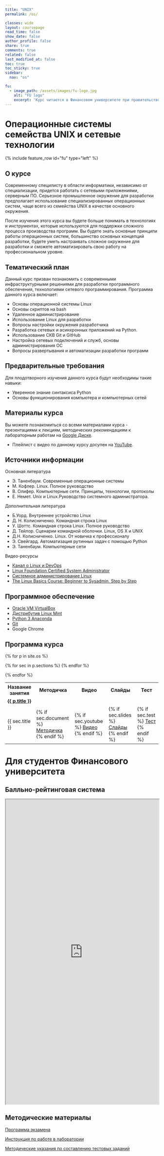 ```yaml
---
title: "UNIX"
permalink: /os/

classes: wide
layout: coursepage
read_time: false
show_date: false
author_profile: false
share: true
comments: true
related: false
last_modified_at: false
toc: true
toc_sticky: true
sidebar:
  nav: "os"

fu:
  - image_path: /assets/images/fu-logo.jpg
    alt: "FU logo"
    excerpt: 'Курс читается в Финансовом университете при правительстве РФ (Департамент анализа данных и машинного обучения), направление "Прикладная информатика"'
---
```


Операционные системы семейства UNIX и сетевые технологии
===

{% include feature_row id="fu" type="left" %}

О курсе
---

Современному специлисту в области информатики, независимо от специализации, придется работать с сетевыми приложениями, серверным ПО. Серьезное промышленное окружение для разработки предполагает использование специализированных операционных систем, чаще всего из семейства UNIX в качестве основного окружения.

После изучения этого курса вы будете больше понимать в технологиях и инструментах, которые используются для поддержки сложного процесса производства программ. Вы будете знать основные принципи работы операционных систем, большинство основных концепций разработки, будете уметь настраивать сложное окружение для разработки и сможете автоматизировать свою работу на профессиональном уровне.

Тематический план
---
Данный курс призван познакомить с современными инфраструктурными решениями для разработки программного обеспечения, технологиями сетевого программирования. Программа данного курса включает:
* Основы операционной системы Linux
* Основы скриптов на bash
* Удаленное администрирование
* Использование Linux для разработки
* Вопросы настройки окружения разработчика
* Разработка сетевых и асинхронных приложений на Python.
* Использование СКВ Git и GitHub
* Настройка сетевых подключений и служб, основы администрирования ОС 
* Вопросы развертывания и автоматизации разработки программ

Предварительные требования
---
Для плодотворного изучения данного курса будут необходимы такие навыки:
* Уверенное знание синтаксиса Python
* Основы функционирования компьютера и компьютерных сетей

Материалы курса
---
Вы можете познакомиться со всеми материалами курса - презентациями к лекциям, методических рекомендациям к лабораторным работам на [Google Диске](https://drive.google.com/drive/folders/13uDCR9sfJC_QriEBwJlzACwsNhbMxmUV?usp=sharing).

- Плейлист с видео по данному курсу досупен на [YouTube](https://www.youtube.com/playlist?list=PLhgyvraU60gU8OAhjtcipU_sO7UYvkQl9). 

## Источники информации

Основная литература

* Э. Таненбаум. Современные операционные системы
* М. Кофлер. Linux. Полное руководство
* В. Олифер. Компьютерные сети. Принципы, технологии, протоколы
* Е. Немет. Unix и Linux.Руководство системного администратора.

Дополнительная литература

* Б.Уорд. Внутреннее устройство Linux
* Д. Н. Колисниченко. Командная строка Linux
* У. Шоттс. Командная строка Linux. Полное руководство
* Д. Тейлор. Сценарии командной оболочки. Linux, OS X и UNIX
* Д.Н. Колисниченко. Linux. От новичка к профессионалу
* Э. Свейгард. Автоматизация рутинных задач с помощью Python
* Э. Таненбаум. Компьютерные сети

Видео-ресурсы

*   [Канал о Linux и DevOps](https://www.youtube.com/channel/UCvA_wgsX6eFAOXI8Rbg_WiQ)
*   [Linux Foundation Certified System Administrator](https://www.youtube.com/playlist?list=PL1eM6UUA7VFycj34L1zgaCBWhh3Ci9Cp0)
*   [Системное администрирование Linux](https://www.youtube.com/playlist?list=PL1eM6UUA7VFysNtA0qflCDxpDiZEt7Bep)
*   [The Linux Basics Course: Beginner to Sysadmin, Step by Step](https://www.youtube.com/playlist?list=PLtK75qxsQaMLZSo7KL-PmiRarU7hrpnwK)

## Программное обеспечение

*   [Oracle VM VirtualBox](https://www.virtualbox.org/)
*   [Дистрибутив Linux Mint](https://www.linuxmint.com/download.php)
*   [Python 3 Anaconda](https://www.anaconda.com/products/individual)
*   [Git](https://git-scm.com/)
*   Google Chrome

## Программа курса

<table>
  <tr>
    <th> Название занятия </th>
    <th> Методичка </th>
    <th> Видео </th>
    <th> Слайды </th>
    <th> Тест </th>
  </tr>

{% for p in site.os %}
  <tr>
    <td colspan="5" class=""> <a href="{{ p.url }}"> <b> {{ p.title }} </b> </a>  </td>
  </tr> 
  {% for sec in p.sections %}
    <tr>
      <td> {{ sec.title }} </td>
      <td> {% if sec.document %}
        <a href="{{ sec.document }}">Методичка</a>
      {% endif %} </td>
      <td> {% if sec.youtube %}
        <a href="https://www.youtube.com/watch?v={{ sec.youtube }}">Видео</a>
      {% endif %} </td>
      <td> {% if sec.slides %}
        <a href="{{ sec.slides }}">Слайды</a>
      {% endif %} </td>
      <td> {% if sec.test %}
        <a href="{{ sec.test }}">Тест</a>
      {% endif %} </td>
    </tr>
  {% endfor %}

{% endfor %}

</table>

Для студентов Финансового университета
===

Балльно-рейтинговая система
---

<iframe width="100%" height="1000px" src="https://docs.google.com/document/d/e/2PACX-1vRF0b8IwpKAiwGUHCZ1HKczFxzbM0llgHMiQNGmVh3EK2qBN_q8FYk-6d825hMbQxyQRo2zbxALWrEJ/pub?embedded=true"></iframe>

Методические материалы
---

[Программа экзамена](https://docs.google.com/document/d/1VD4kMGFQRyyyYlSJUaBCFDOJ3exduoo9P3q4KGglrfM/edit?usp=sharing)

[Инструкция по работе в лаборатории](https://docs.google.com/document/d/1dH6XGbeIX3u_xf12GhgpQwCfwg5Cf5jTMX82WkrdhEk/edit?usp=sharing)

[Методические указания по составлению тестовых заданий](https://docs.google.com/document/d/1zeSRD8l_7VCUbvPoKeHvHijRWHn5z4d5Vfbh0T2kLWE/edit?usp=sharing)


<!-- 
<ul class="accordion css-accordion">
  <li class="accordion-item">
    <input class="accordion-item-input" type="checkbox" name="accordion" id="item1" />
    <label for="item1" class="accordion-item-hd">Accordion Heading 1<span class="accordion-item-hd-cta">&#9650;</span></label>
    <div class="accordion-item-bd">Lorem ipsum dolor sit amet, consectetur adipisicing elit. Ex consequuntur architecto maxime, saepe repudiandae quidem quisquam aliquam cumque possimus inventore, deserunt nostrum, explicabo modi voluptatibus sed, labore quaerat. Accusamus, officiis. </div>
  </li>
  <li class="accordion-item">
    <input class="accordion-item-input" type="checkbox" name="accordion" id="item2" />
    <label for="item2" class="accordion-item-hd">Accordion Heading 2<span class="accordion-item-hd-cta">&#9650;</span></label>
    <div class="accordion-item-bd">Lorem ipsum dolor sit amet, consectetur adipisicing elit. Ex consequuntur architecto maxime, saepe repudiandae quidem quisquam aliquam cumque possimus inventore, deserunt nostrum, explicabo modi voluptatibus sed, labore quaerat. Accusamus, officiis. </div>
  </li>
  <li class="accordion-item">
    <input class="accordion-item-input" type="checkbox" name="accordion" id="item3" />
    <label for="item3" class="accordion-item-hd">Accordion Heading 3<span class="accordion-item-hd-cta">&#9650;</span></label>
    <div class="accordion-item-bd">Lorem ipsum dolor sit amet, consectetur adipisicing elit. Ex consequuntur architecto maxime, saepe repudiandae quidem quisquam aliquam cumque possimus inventore, deserunt nostrum, explicabo modi voluptatibus sed, labore quaerat. Accusamus, officiis. </div>
  </li>
</ul> -->